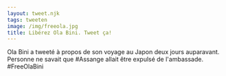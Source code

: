 ```yaml
---
layout: tweet.njk
tags: tweeten
image: /img/freeola.jpg
title: Libérez Ola Bini. Tweet ça!
---
```

Ola Bini a tweeté à propos de son voyage au Japon deux jours auparavant. 
Personne ne savait que #Assange allait être expulsé de l'ambassade. #FreeOlaBini
